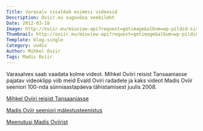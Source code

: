 ```yaml
---
Title: Varasalv sisaldab esimesi videosid
Description: Oviir.eu suguvõsa veebileht
Date: 2012-03-18
Image: http://oviir.eu/miuview-api?request=getimage&album=wp-pildid-sisusse&item=2012-03-18-uued-videod.jpg&size=600&mode=longest
Thumbnail: http://oviir.eu/miuview-api?request=getimage&album=wp-pildid-sisusse&item=2012-03-18-uued-videod.jpg&size=600&mode=square
Template: blog-single
Category: uudis
Author: Mihkel Oviir
Tags: Madis Oviir
---
```


Varasalves saab vaadata kolme videot. Mihkel Oviiri reisist Tansaaniasse pajatav videoklipp viib meid Evald Oviri radadele ja kaks videot Madis Oviir seeniori 100-nda sünniaastapäeva tähistamisest juulis 2008.

<a title="Mihkel Oviir Tansaanias" href="/varasalv/mihkel-oviir-tansaanias">Mihkel Oviiri reisist Tansaaniasse</a>

<a title="Madis Oviir seenior mälestusteenistus" href="/varasalv/madis-oviir-seenior-malestusteenistus">Madis Oviir seeniori mälestusteenistus</a>

<a title="Meenutusi Madis Oviiri seeniorist" href="/varasalv/madis-oviir-seenior-meenutusi">Meenutusi Madis Oviirist</a>
